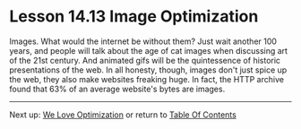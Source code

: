# Lesson 14.13 Image Optimization

Images. What would the internet be without them? Just wait another 100 years, and people will talk about the age of cat images when discussing art of the 21st century. And animated gifs will be the quintessence of historic presentations of the web. In all honesty, though, images don't just spice up the web, they also make websites freaking huge. In fact, the HTTP archive found that 63% of an average website's bytes are images.

- - -
Next up: [We Love Optimization](ND024_Part3_Lesson14_14.md) or return to [Table Of Contents](./ND024_TableOfContents.md)

